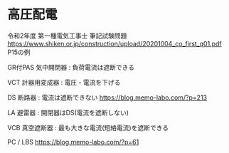 # 高圧配電

令和2年度 第一種電気工事士 筆記試験問題
https://www.shiken.or.jp/construction/upload/20201004_co_first_q01.pdf
P15の例

GR付PAS 気中開閉器 : 負荷電流は遮断できる

VCT 計器用変成器 : 電圧・電流を下げる

DS 断路器 : 電流は遮断できない
https://blog.memo-labo.com/?p=213

LA 避雷器 : 開閉器はDS(電流を遮断しない)

VCB 真空遮断器 : 最も大きな電流(短絡電流)を遮断できる

PC / LBS
https://blog.memo-labo.com/?p=61

